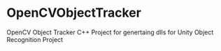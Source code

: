 # OpenCVObjectTracker
OpenCV Object Tracker C++ Project for genertaing dlls for Unity Object Recognition Project
